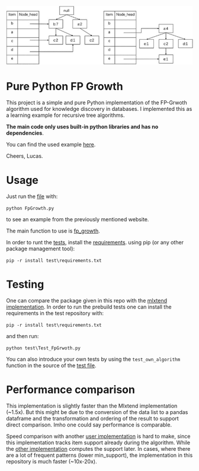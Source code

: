 ![Banner](images/banner.jpg)
# Pure Python FP Growth
This project is a simple and pure Python implementation of the FP-Grwoth algorithm used for knowledge discovery in 
databases. I implemented this as a learning example for recursive tree algorithms.

**The main code only uses built-in python libraries and has no dependencies**.

You can find the used example [here](https://www.mygreatlearning.com/blog/understanding-fp-growth-algorithm/).

Cheers, Lucas.

# Usage
Just run the [file](FpGrowth.py) with:

`python FpGrowth.py`

to see an example from the previously mentioned website.

The main function to use is [fp_growth](./FpGrowth.py#:~:text=def%20fp_growth).

In order to runt the [tests](test/Test_FpGrowth.py), install the [requirements](test/requirements.txt). using pip (or any other package management tool):

`pip -r install test\requirements.txt`


# Testing
One can compare the package given in this repo with the 
[mlxtend implementation](http://rasbt.github.io/mlxtend/user_guide/frequent_patterns/fpgrowth/). In order to
run the prebuild tests one can install the requirements in the test repository with:

`pip -r install test\requirements.txt`

and then run:

`python test\Test_FpGrwoth.py`

You can also introduce your own tests by using the `test_own_algorithm` function in the source of the
[test file](test/Test_FpGrowth.py#:~:text=def%20test_own_algorithm).

# Performance comparison

This implementation is slightly faster than the Mlxtend implementation (~1.5x). But this might be due to the
conversion of the data list to a pandas dataframe and the transformation and ordering of the result to support 
direct comparison. Imho one could say performance is comparable.

Speed comparison with another
[user implementation](https://github.com/chonyy/fpgrowth_py) is hard to make, since this implementation tracks
item support already during the algorithm. While the [other implementation](https://github.com/chonyy/fpgrowth_py)
computes the support later. In cases, where there are a lot of frequent patterns (lower min_support), the implementation
in this repository is much faster (~10x-20x).
